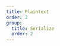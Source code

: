 ```yaml
---
title: Plaintext
order: 3
group:
  title: Serialize
  order: 2
---
```


<code src="../../../examples/serialize/text" compact/>